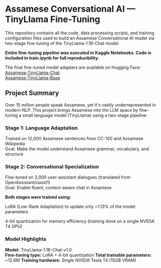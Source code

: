 # Assamese Conversational AI — TinyLlama Fine-Tuning
This repository contains all the code, data processing scripts, and training configuration files used to build an Assamese Conversational AI model via two-stage fine-tuning of the TinyLlama-1.1B-Chat model.

**Entire fine-tuning pipeline was executed in Kaggle Notebooks. Code is included in train.ipynb for full reproducibility.**

The final fine-tuned model adapters are available on Hugging Face:  
[Assamese-TinyLlama-Chat](https://huggingface.co/themid6t/assamese-tinyllama-chat)  
[Assamese-TinyLlama-Base](https://huggingface.co/themid6t/assamese-tinyllama-base)

## Project Summary
Over 15 million people speak Assamese, yet it's vastly underrepresented in modern NLP. This project brings Assamese into the LLM space by fine-tuning a small language model (TinyLlama) using a two-stage pipeline:

### Stage 1: Language Adaptation
Trained on 12,000 Assamese sentences from CC-100 and Assamese Wikipedia  
Goal: Make the model understand Assamese grammar, vocabulary, and structure

### Stage 2: Conversational Specialization

Fine-tuned on 2,000 user-assistant dialogues (translated from OpenAssistant/oasst1)  
Goal: Enable fluent, context-aware chat in Assamese

**Both stages were trained using:**

LoRA (Low-Rank Adaptation) to update only ~1.13% of the model parameters

4-bit quantization for memory efficiency (training done on a single NVIDIA T4 GPU)

### Model Highlights
**Model:** TinyLlama-1.1B-Chat-v1.0  
**Fine-tuning type:** LoRA + 4-bit quantization
**Total trainable parameters:** ~12.6M
**Training hardware:** Single NVIDIA Tesla T4 (15GB VRAM)